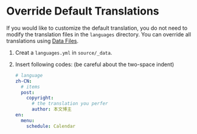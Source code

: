 # Override Default Translations

If you would like to customize the default translation, you do not need to modify the translation files in the `languages` directory. You can override all translations using [Data Files](https://hexo.io/docs/data-files).

1. Creat a `languages.yml` in `source/_data`.
2. Insert following codes: (be careful about the two-space indent)

   ```yml
   # language
   zh-CN:
     # items
     post:
       copyright:
         # the translation you perfer
         author: 本文博主
   en:
     menu:
       schedule: Calendar
   ```
